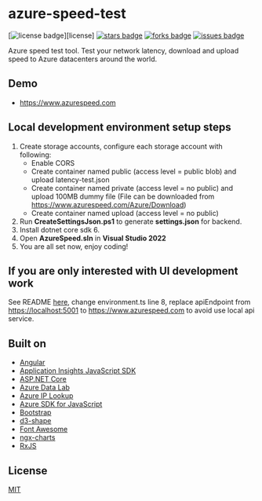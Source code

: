# azure-speed-test

[![license badge]][license]
[![stars badge]][stars]
[![forks badge]][forks]
[![issues badge]][issues]

Azure speed test tool. Test your network latency, download and upload speed to Azure datacenters around the world.

## Demo

* <https://www.azurespeed.com>

## Local development environment setup steps

1. Create storage accounts, configure each storage account with following:
    * Enable CORS
    * Create container named public (access level = public blob) and upload latency-test.json
    * Create container named private (access level = no public) and upload 100MB dummy file (File can be downloaded from <https://www.azurespeed.com/Azure/Download>)
    * Create container named upload (access level =  no public)
2. Run **CreateSettingsJson.ps1** to generate **settings.json** for backend.
3. Install dotnet core sdk 6.
4. Open **AzureSpeed.sln** in **Visual Studio 2022**
5. You are all set now, enjoy coding!

## If you are only interested with UI development work

See README [here](src/AzureSpeed.WebApp/ClientApp/README.md), change environment.ts line 8, replace apiEndpoint from <https://localhost:5001> to <https://www.azurespeed.com> to avoid use local api service.

## Built on

* [Angular](https://github.com/angular/angular)
* [Application Insights JavaScript SDK](https://github.com/microsoft/ApplicationInsights-JS)
* [ASP.NET Core](https://github.com/dotnet/aspnetcore)
* [Azure Data Lab](https://github.com/blrchen/azure-data-lab)
* [Azure IP Lookup](https://github.com/blrchen/azure-ip-lookup)
* [Azure SDK for JavaScript](https://github.com/Azure/azure-sdk-for-js)
* [Bootstrap](https://github.com/twbs/bootstrap)
* [d3-shape](https://github.com/d3/d3-shape)
* [Font Awesome](https://github.com/FortAwesome/Font-Awesome)
* [ngx-charts](https://github.com/swimlane/ngx-charts)
* [RxJS](https://github.com/reactivex/rxjs)

## License

[MIT](/LICENSE)

[license badge]:https://img.shields.io/badge/license-MIT-blue.svg
[stars badge]:https://img.shields.io/github/stars/blrchen/azure-speed-test.svg
[forks badge]:https://img.shields.io/github/forks/blrchen/azure-speed-test.svg
[issues badge]:https://img.shields.io/github/issues/blrchen/azure-speed-test.svg

[licence]:https://github.com/blrchen/azure-speed-test/blob/master/LICENSE
[stars]:https://github.com/blrchen/azure-speed-test/stargazers
[forks]:https://github.com/blrchen/azure-speed-test/network
[issues]:https://github.com/blrchen/azure-speed-test/issues
